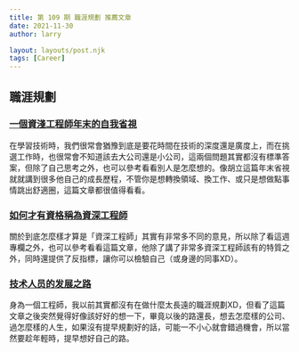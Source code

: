 ```yaml
---
title: 第 109 期 職涯規劃 推薦文章
date: 2021-11-30
author: larry

layout: layouts/post.njk
tags: [Career]
---
```


## 職涯規劃
<!-- summary -->
### [一個資淺工程師年末的自我省視](https://blog.techbridge.cc/2016/12/31/review-2016/)

在學習技術時，我們很常會猶豫到底是要花時間在技術的深度還是廣度上，而在挑選工作時，也很常會不知道該去大公司還是小公司，這兩個問題其實都沒有標準答案，但除了自己思考之外，也可以參考看看別人是怎麼想的。像胡立這篇年末省視就就講到很多他自己的成長歷程，不管你是想轉換領域、換工作、或只是想做點事情跳出舒適圈，這篇文章都很值得看看。
<!-- summary -->

### [如何才有資格稱為資深工程師](https://jaceju.net/be-a-senior-engineer/)

關於到底怎麼樣才算是「資深工程師」其實有非常多不同的意見，所以除了看這週專欄之外，也可以參考看看這篇文章，他除了講了非常多資深工程師該有的特質之外，同時還提供了反指標，讓你可以檢驗自己（或身邊的同事XD）。

### [技术人员的发展之路](https://coolshell.cn/articles/17583.html)

身為一個工程師，我以前其實都沒有在做什麼太長遠的職涯規劃XD，但看了這篇文章之後突然覺得好像該好好的想一下，畢竟以後的路還長，想去怎麼樣的公司、過怎麼樣的人生，如果沒有提早規劃好的話，可能一不小心就會錯過機會，所以當然要趁年輕時，提早想好自己的路。
